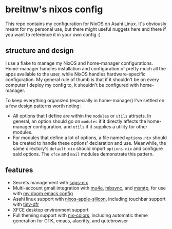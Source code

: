 # breitnw's nixos config
This repo contains my configuration for NixOS on Asahi Linux. It's obviously meant for my personal use, but there might 
useful nuggets here and there if you want to reference it in your own config :)

## structure and design
I use a flake to manage my NixOS and home-manager configurations. Home-manager handles installation and configuration of pretty much all the apps available to the user, while NixOS handles hardware-specific configuration. My general rule of thumb is that if it shouldn't be on every computer I deploy my config to, it shouldn't be configured with home-manager. 

To keep everything organized (especially in home-manager) I've settled on a few design patterns worth noting: 

- All options that I define are within the `modules` or `utils` attrsets. In general, an option should go on `modules` if it directly affects the home-manager configuration, and `utils` if it supplies a utility for other modules. 
- For modules that define a lot of options, a file named `options.nix` should be created to handle these options' declaration and use. Meanwhile, the same directory's `default.nix` should import `options.nix` and configure said options. The `xfce` and `mail` modules demonstrate this pattern. 

## features
- Secrets management with [sops-nix](https://github.com/Mic92/sops-nix)
- Multi-account gmail integration with [mu4e](https://github.com/emacsmirror/mu4e), [mbsync](https://github.com/gburd/isync), and [msmtp](https://github.com/marlam/msmtp), for use with [my doom emacs config](https://github.com/breitnw/doom)
- Asahi linux support with [nixos-apple-silicon](https://github.com/tpwrules/nixos-apple-silicon), including touchbar support with [tiny-dfr](https://github.com/WhatAmISupposedToPutHere/tiny-dfr)
- XFCE desktop environment support
- Full theming support with [nix-colors](https://github.com/Misterio77/nix-colors), including automatic theme generation for GTK, emacs, alacritty, and qutebrowser
